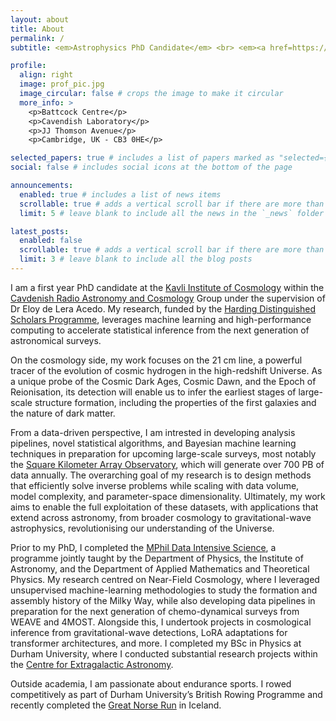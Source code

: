 ```yaml
---
layout: about
title: About
permalink: /
subtitle: <em>Astrophysics PhD Candidate</em> <br> <em><a href=https://www.cavendishradiocosmology.com/>Radio Astronomy and Cosmology</a></em> <br> <em><a href=https://www.kicc.cam.ac.uk/>Kavli Institute for Cosmology</a></em> <br> <em><a href=https://www.phy.cam.ac.uk/>Cavendish Laboratory, University of Cambridge</a></em>

profile:
  align: right
  image: prof_pic.jpg
  image_circular: false # crops the image to make it circular
  more_info: >
    <p>Battcock Centre</p>
    <p>Cavendish Laboratory</p>
    <p>JJ Thomson Avenue</p>
    <p>Cambridge, UK - CB3 0HE</p>

selected_papers: true # includes a list of papers marked as "selected={true}"
social: false # includes social icons at the bottom of the page

announcements:
  enabled: true # includes a list of news items
  scrollable: true # adds a vertical scroll bar if there are more than 3 news items
  limit: 5 # leave blank to include all the news in the `_news` folder

latest_posts:
  enabled: false
  scrollable: true # adds a vertical scroll bar if there are more than 3 new posts items
  limit: 3 # leave blank to include all the blog posts
---
```


I am a first year PhD candidate at the [Kavli Institute of Cosmology](https://www.kicc.cam.ac.uk) within the [Cavdenish Radio Astronomy and Cosmology](https://www.cavendishradiocosmology.com) Group under the supervision of Dr Eloy de Lera Acedo. My research, funded by the [Harding Distinguished Scholars Programme](https://www.hardingscholars.fund.cam.ac.uk), leverages machine learning and high-performance computing to accelerate statistical inference from the next generation of astronomical surveys.

On the cosmology side, my work focuses on the 21 cm line, a powerful tracer of the evolution of cosmic hydrogen in the high-redshift Universe. As a unique probe of the Cosmic Dark Ages, Cosmic Dawn, and the Epoch of Reionisation, its detection will enable us to infer the earliest stages of large-scale structure formation, including the properties of the first galaxies and the nature of dark matter.

From a data-driven perspective, I am intrested in developing analysis pipelines, novel statistical algorithms, and Bayesian machine learning techniques in preparation for upcoming large-scale surveys, most notably the [Square Kilometer Array Observatory](https://www.skao.int/en), which will generate over 700 PB of data annually. The overarching goal of my research is to design methods that efficiently solve inverse problems while scaling with data volume, model complexity, and parameter-space dimensionality. Ultimately, my work aims to enable the full exploitation of these datasets, with applications that extend across astronomy, from broader cosmology to gravitational-wave astrophysics, revolutionising our understanding of the Universe.

Prior to my PhD, I completed the [MPhil Data Intensive Science](https://mphildis.bigdata.cam.ac.uk), a programme jointly taught by the Department of Physics, the Institute of Astronomy, and the Department of Applied Mathematics and Theoretical Physics. My research centred on Near-Field Cosmology, where I leveraged unsupervised machine-learning methodologies to study the formation and assembly history of the Milky Way, while also developing data pipelines in preparation for the next generation of chemo-dynamical surveys from WEAVE and 4MOST. Alongside this, I undertook projects in cosmological inference from gravitational-wave detections, LoRA adaptations for transformer architectures, and more. I completed my BSc in Physics at Durham University, where I conducted substantial research projects within the [Centre for Extragalactic Astronomy](https://www.astro.dur.ac.uk/CEA/).

Outside academia, I am passionate about endurance sports. I rowed competitively as part of Durham University’s British Rowing Programme and recently completed the [Great Norse Run](https://www.google.com/search?client=safari&sca_esv=b4e332f294b324c3&rls=en&udm=7&fbs=AIIjpHxU7SXXniUZfeShr2fp4giZ1Y6MJ25_tmWITc7uy4KIeiAkWG4OlBE2zyCTMjPbGmPgfe_7ak8LUsonpWCvT6w6gBS5y5_2UitN_11b98v-OURPOQUAkPBDEffTFERQVWdJNPAcFXEg5DUAqwfCCslHRYFZ1iZ9rbkTb1DzQ1hmj6Nis3ByXdFBVKArQkDPBZ1Q8rNuYICGGTA5ehXhNrC97pgI8Q&q=Great+norse+run&sa=X&ved=2ahUKEwj4m_Le96qPAxX7WEEAHapCLhcQtKgLegQIFhAB&biw=1694&bih=1058&dpr=2#fpstate=ive&vld=cid:1288cefd,vid:MgN2VOY2nPE,st:0) in Iceland. 
